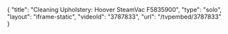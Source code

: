 {
    "title": "Cleaning Upholstery: Hoover SteamVac F5835900",
    "type": "solo",
    "layout": "iframe-static",
    "videoId": "3787833",
    "url": "\/tvpembed\/3787833"
}